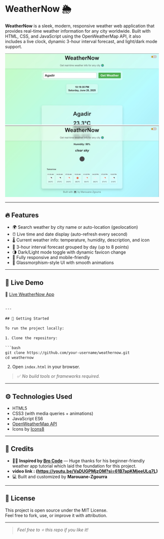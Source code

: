 
# WeatherNow 🌦️

**WeatherNow** is a sleek, modern, responsive weather web application that provides real-time weather information for any city worldwide. Built with HTML, CSS, and JavaScript using the OpenWeatherMap API, it also includes a live clock, dynamic 3-hour interval forecast, and light/dark mode support.

![Screenshot 1](./Capture14.JPG)
![Screenshot 2](./Capture15.JPG)

---

## 🔥 Features

- 🌍 Search weather by city name or auto-location (geolocation)
- ⏰ Live time and date display (auto-refresh every second)
- 🌡️ Current weather info: temperature, humidity, description, and icon
- 📆 3-hour interval forecast grouped by day (up to 8 points)
- 🌗 Dark/Light mode toggle with dynamic favicon change
- 📱 Fully responsive and mobile-friendly
- 🌈 Glassmorphism-style UI with smooth animations

---

## 🧪 Live Demo

🔗 [Live WeatherNow App](https://your-live-demo-link.com)
```

---

## 🚀 Getting Started

To run the project locally:

1. Clone the repository:

```bash
git clone https://github.com/your-username/weathernow.git
cd weathernow
```

2. Open `index.html` in your browser.

> ✅ _No build tools or frameworks required._

---

## ⚙️ Technologies Used

- HTML5  
- CSS3 (with media queries + animations)  
- JavaScript ES6  
- [OpenWeatherMap API](https://openweathermap.org/api)  
- Icons by [Icons8](https://icons8.com/)  

---

## 🙏 Credits

- 👨‍💻 **Inspired by [Bro Code](https://www.youtube.com/@BroCodez)** — Huge thanks for his beginner-friendly weather app tutorial which laid the foundation for this project.
- **video link : (<https://youtu.be/VaDUGPMjzOM?si=61B7apKMjeeULq7L>)**
- 💻 Built and customized by **Marouane-Zgourra**

---

## 📜 License

This project is open source under the MIT License.  
Feel free to fork, use, or improve it with attribution.

---

> _Feel free to ⭐ this repo if you like it!_
